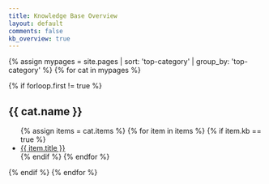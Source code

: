```yaml
---
title: Knowledge Base Overview
layout: default
comments: false
kb_overview: true
---
```


{% assign mypages = site.pages | sort: 'top-category' | group_by: 'top-category' %}
{% for cat in mypages %}
<!-- Remove 1st element which is always blank -->
{% if forloop.first != true %}
<h2>{{ cat.name }}</h2>
<ul>
    {% assign items = cat.items %}
    {% for item in items %}
    {% if item.kb == true %}
    <li><a href="{{ item.url }}">{{ item.title }}</a></li>
    {% endif %}
    {% endfor %}
</ul>
{% endif %}
{% endfor %}
